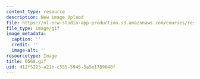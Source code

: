 ```yaml
---
content_type: resource
description: New image Uplaod
file: https://ol-ocw-studio-app-production.s3.amazonaws.com/courses/res-21g-01-kana-spring-2010/d12f5225a21bc55559455a5e1789048f_0568.gif
file_type: image/gif
image_metadata:
  caption: ''
  credit: ''
  image-alt: ''
resourcetype: Image
title: 0568.gif
uid: d12f5225-a21b-c555-5945-5a5e1789048f
---
```

